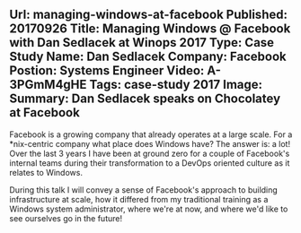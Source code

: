 Url: managing-windows-at-facebook
Published: 20170926
Title: Managing Windows @ Facebook with Dan Sedlacek at Winops 2017
Type: Case Study
Name: Dan Sedlacek
Company: Facebook
Postion: Systems Engineer
Video: A-3PGmM4gHE
Tags: case-study 2017
Image: <img class="lazy" src="data:image/gif;base64,R0lGODlhAQABAIAAAAAAAP///yH5BAEAAAAALAAAAAABAAEAAAIBRAA7" data-src="/content/images/videos/managing-windows-at-facebook.jpg" alt="Managing Windows @ Facebook with Dan Sedlacek" title="Managing Windows @ Facebook with Dan Sedlacek" />
Summary: Dan Sedlacek speaks on Chocolatey at Facebook
---
Facebook is a growing company that already operates at a large scale. For a *nix-centric company what place does Windows have? The answer is: a lot! Over the last 3 years I have been at ground zero for a couple of Facebook's internal teams during their transformation to a DevOps oriented culture as it relates to Windows.

During this talk I will convey a sense of Facebook's approach to building infrastructure at scale, how it differed from my traditional training as a Windows system administrator, where we're at now, and where we'd like to see ourselves go in the future!
